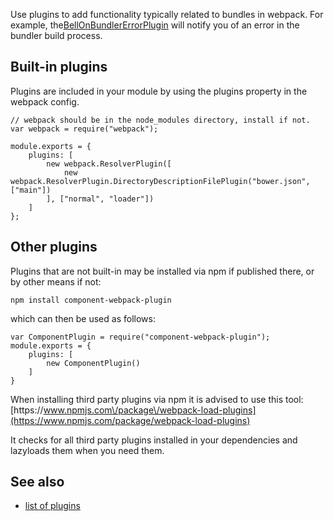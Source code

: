Use plugins to add functionality typically related to bundles in webpack. For example, the[BellOnBundlerErrorPlugin](https://github.com/senotrusov/bell-on-bundler-error-plugin) will notify you of an error in the bundler build process.

## **Built-in plugins**

Plugins are included in your module by using the plugins property in the webpack config.

```
// webpack should be in the node_modules directory, install if not.
var webpack = require("webpack");

module.exports = {
    plugins: [
        new webpack.ResolverPlugin([
            new webpack.ResolverPlugin.DirectoryDescriptionFilePlugin("bower.json", ["main"])
        ], ["normal", "loader"])
    ]
};
```

## **Other plugins**

Plugins that are not built-in may be installed via npm if published there, or by other means if not:

```
npm install component-webpack-plugin
```

which can then be used as follows:

```
var ComponentPlugin = require("component-webpack-plugin");
module.exports = {
    plugins: [
        new ComponentPlugin()
    ]
}
```

When installing third party plugins via npm it is advised to use this tool: [https:\/\/www.npmjs.com\/package\/webpack-load-plugins](https://www.npmjs.com/package/webpack-load-plugins)

It checks for all third party plugins installed in your dependencies and lazyloads them when you need them.

## **See also**

* [list of plugins](http://webpack.github.io/docs/list-of-plugins.html)

